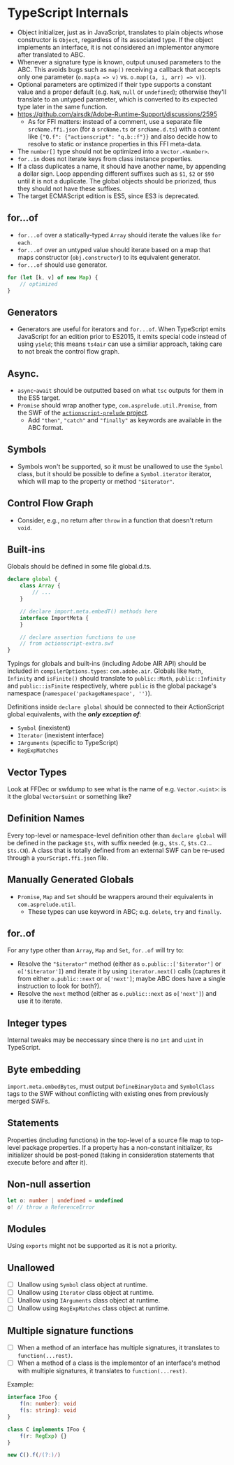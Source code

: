 # TypeScript Internals

- Object initializer, just as in JavaScript, translates to plain objects whose constructor is `Object`, regardless of its associated type. If the object implements an interface, it is not considered an implementor anymore after translated to ABC.
- Whenever a signature type is known, output unused parameters to the ABC. This avoids bugs such as `map()` receiving a callback that accepts only one parameter (`o.map(a => v)` vs. `o.map((a, i, arr) => v)`).
- Optional parameters are optimized if their type supports a constant value and a proper default (e.g. `NaN`, `null` or `undefined`); otherwise they'll translate to an untyped parameter, which is converted to its expected type later in the same function.
- https://github.com/airsdk/Adobe-Runtime-Support/discussions/2595
  - As for FFI matters: instead of a comment, use a separate file `srcName.ffi.json` (for a `srcName.ts` or `srcName.d.ts`) with a content like `{"Q.f": {"actionscript": "q.b::f"}}` and also decide how to resolve to static or instance properties in this FFI meta-data.
- The `number[]` type should not be optimized into a `Vector.<Number>`.
- `for..in` does not iterate keys from class instance properties.
- If a class duplicates a name, it should have another name, by appending a dollar sign. Loop appending different suffixes such as `$1`, `$2` or `$90` until it is not a duplicate. The global objects should be priorized, thus they should not have these suffixes.
- The target ECMAScript edition is ES5, since ES3 is deprecated.

## for...of

- `for...of` over a statically-typed `Array` should iterate the values like `for each`.
- `for...of` over an untyped value should iterate based on a map that maps constructor (`obj.constructor`) to its equivalent generator.
- `for...of` should use generator.

```ts
for (let [k, v] of new Map) {
    // optimized
}
```

## Generators

- Generators are useful for iterators and `for...of`. When TypeScript emits JavaScript for an edition prior to ES2015, it emits special code instead of using `yield`; this means `ts4air` can use a similiar approach, taking care to not break the control flow graph.

## Async.

- `async`-`await` should be outputted based on what `tsc` outputs for them in the ES5 target.
- `Promise` should wrap another type, `com.asprelude.util.Promise`, from the SWF of the [`actionscript-prelude` project](../actionscript-prelude).
  - Add `"then"`, `"catch"` and `"finally"` as keywords are available in the ABC format.

## Symbols

- Symbols won't be supported, so it must be unallowed to use the `Symbol` class, but it should be possible to define a `Symbol.iterator` iterator, which will map to the property or method `"$iterator"`.

## Control Flow Graph

- Consider, e.g., no return after `throw` in a function that doesn't return `void`.

## Built-ins

Globals should be defined in some file global.d.ts.

```typescript
declare global {
    class Array {
        // ...
    }

    // declare import.meta.embedT() methods here
    interface ImportMeta {
    }

    // declare assertion functions to use
    // from actionscript-extra.swf
}
```

Typings for globals and built-ins (including Adobe AIR API) should be included in `compilerOptions.types`: `com.adobe.air`. Globals like `Math`, `Infinity` and `isFinite()` should translate to `public::Math`, `public::Infinity` and `public::isFinite` respectively, where `public` is the global package's namespace (`namespace('packageNamespace', '')`).

Definitions inside `declare global` should be connected to their ActionScript global equivalents, with the **_only exception of_**:

- `Symbol` (inexistent)
- `Iterator` (inexistent interface)
- `IArguments` (specific to TypeScript)
- `RegExpMatches`

## Vector Types

Look at FFDec or swfdump to see what is the name of e.g. `Vector.<uint>`: is it the global `Vector$uint` or something like?

## Definition Names

Every top-level or namespace-level definition other than `declare global` will be defined in the package `$ts`, with suffix needed (e.g., `$ts.C`, `$ts.C2`... `$ts.CN`). A class that is totally defined from an external SWF can be re-used through a `yourScript.ffi.json` file.

## Manually Generated Globals

- `Promise`, `Map` and `Set` should be wrappers around their equivalents in `com.asprelude.util`.
  - These types can use keyword in ABC; e.g. `delete`, `try` and `finally`.

## for..of

For any type other than `Array`, `Map` and `Set`, `for..of` will try to:

- Resolve the `"$iterator"` method (either as `o.public::['$iterator']` or `o['$iterator']`) and iterate it by using `iterator.next()` calls (captures it from either `o.public::next` or `o['next']`; maybe ABC does have a single instruction to look for both?).
- Resolve the `next` method (either as `o.public::next` as `o['next']`) and use it to iterate.

## Integer types

Internal tweaks may be neccessary since there is no `int` and `uint` in TypeScript.

## Byte embedding

`import.meta.embedBytes`, must output `DefineBinaryData` and `SymbolClass` tags to the SWF without conflicting with existing ones from previously merged SWFs.

## Statements

Properties (including functions) in the top-level of a source file map to top-level package properties. If a property has a non-constant initializer, its initializer should be post-poned (taking in consideration statements that execute before and after it).

## Non-null assertion

```ts
let o: number | undefined = undefined
o! // throw a ReferenceError
```

## Modules

Using `exports` might not be supported as it is not a priority.


## Unallowed

- [ ] Unallow using `Symbol` class object at runtime.
- [ ] Unallow using `Iterator` class object at runtime.
- [ ] Unallow using `IArguments` class object at runtime.
- [ ] Unallow using `RegExpMatches` class object at runtime.

## Multiple signature functions

- [ ] When a method of an interface has multiple signatures, it translates to `function(...rest)`.
- [ ] When a method of a class is the implementor of an interface's method with multiple signatures, it translates to `function(...rest)`.

Example:

```ts
interface IFoo {
    f(n: number): void
    f(s: string): void
}

class C implements IFoo {
    f(r: RegExp) {}
}

new C().f(/(?:)/)
```